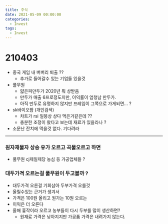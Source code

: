 ```yaml
---
title: 주식
date: 2021-05-09 00:00:00
categories:
  - Invest
tags:
  - Invest
---
```


# 210403
- 중국 게임 내 버버리 퇴출 ??
  - 추가로 들어갈수 있는 기업들 있을것
- 풀무원
  - 얇은피만두가 2020년 뭐 상받음
  - 만두가 매출 6프로정도지만, 이익률이 엄청남 만두가.
  - 아직 만두로 유명하지 않지만 프레임이 그쪽으로 가게되면... ?
- sk바이오팜 (개인검색)
  - 차트가 rsi 일봉상 상다 먹은거같은데 ??
  - 충분한 조정이 왔다고 보는데 재료가 있을라나 ?
- 소문난 잔치에 먹을것 없다. 기다려라

---
### 원자재물자 상승 유가 오르고 곡물오르고 하면

- 풀무원 cj제일제당 농심 등 가공업체들 ?

### 대두가격 오르는걸 풀무원이 두고볼까 ?
- 대두가격 오른걸 기회삼아 두부가격 오를것
- 올릴수있는 근거가 생겨서
- 가격은 100원 올리고 원가는 10원 오르는
- 이익은 더 오른다
- 올해 흉작이라 오르고 농부들이 다시 두부를 많이 생산하면? 
  - 원재료 가격은 낮아지지만 가공품 가격은 내려가지 않는다.

